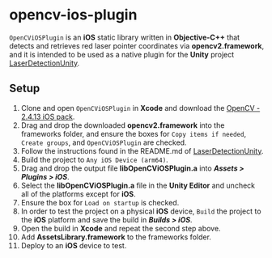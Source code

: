 # opencv-ios-plugin

`OpenCViOSPlugin` is an **iOS** static library written in **Objective-C++** that detects and retrieves red laser pointer coordinates via **opencv2.framework**, and it is intended to be used as a native plugin for the **Unity** project [LaserDetectionUnity](https://github.com/stevesopoci/laser-detection-unity).

<h2> Setup </h2>

1. Clone and open `OpenCViOSPlugin` in **Xcode** and download the [OpenCV - 2.4.13 iOS pack](https://sourceforge.net/projects/opencvlibrary/files/opencv-ios/2.4.13/opencv2.framework.zip/download).
2. Drag and drop the downloaded **opencv2.framework** into the frameworks folder, and ensure the boxes for `Copy items if needed`, `Create groups`, and `OpenCViOSPlugin` are checked.
3. Follow the instructions found in the README.md of [LaserDetectionUnity](https://github.com/stevesopoci/laser-detection-unity).
4. Build the project to `Any iOS Device (arm64)`.
5. Drag and drop the output file **libOpenCViOSPlugin.a** into _**Assets > Plugins > iOS**_.
6. Select the **libOpenCViOSPlugin.a** file in the **Unity Editor** and uncheck all of the platforms except for **iOS**.
7. Ensure the box for `Load on startup` is checked.
8. In order to test the project on a physical **iOS** device, `Build` the project to the **iOS** platform and save the build in _**Builds > iOS**_.
9. Open the build in **Xcode** and repeat the second step above.
10. Add **AssetsLibrary.framework** to the frameworks folder.
11. Deploy to an **iOS** device to test.
